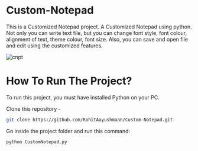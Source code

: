# Custom-Notepad

This is a Customized Notepad project. A Customized Notepad using python. Not only you can write text file, but you can change font style, font colour, alignment of text, theme colour, font size. Also, you can save and open file and edit using the customized features. 




![cnpt](https://github.com/RohitAayushmaan/Custom-Notepad/assets/52812829/952f5a54-2ad9-4066-b364-eca030ee025f)




# How To Run The Project? 

To run this project, you must have installed Python on your PC.

Clone this repository - 
```sh
git clone https://github.com/RohitAayushmaan/Custom-Notepad.git
```

Go inside the project folder and run this command:
```sh
python CustomNotepad.py
```

